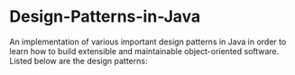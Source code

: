 # Design-Patterns-in-Java
An implementation of various important design patterns in Java in order to learn how to build extensible and maintainable object-oriented software. Listed below are the design patterns: 



